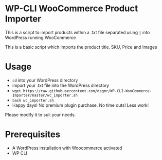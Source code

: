 # WP-CLI WooCommerce Product Importer

This is a script to import products within a .txt file separated using `|` into WordPress running WooCommerce

This is a basic script which imports the product title, SKU, Price and Images

# Usage

* `cd` into your WordPress directory
* import your .txt file into the WordPress directory
* `wget https://raw.githubusercontent.com/dsgnr/WP-CLI-WooCommerce-Importer/master/wc_importer.sh`
* `bash wc_importer.sh`
* Happy days! No premium plugin purchase. No time outs! Less work!

Please modify it to suit your needs.

# Prerequisites

* A WordPress installation with Woocommerce activated
* WP CLI
